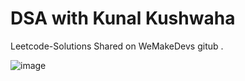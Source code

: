 # DSA with Kunal Kushwaha 
Leetcode-Solutions Shared on WeMakeDevs gitub .

![image](https://github.com/sourabhkumar47/DSA-Source-Code/assets/81826285/25132de2-4a5c-4e96-a522-110af02d5153)

